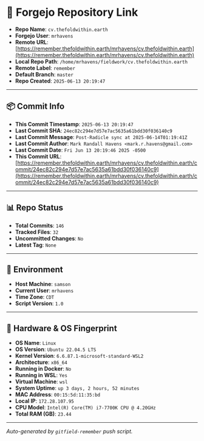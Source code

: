 # 🔗 Forgejo Repository Link

- **Repo Name**: `cv.thefoldwithin.earth`
- **Forgejo User**: `mrhavens`
- **Remote URL**: [https://remember.thefoldwithin.earth/mrhavens/cv.thefoldwithin.earth](https://remember.thefoldwithin.earth/mrhavens/cv.thefoldwithin.earth)
- **Local Repo Path**: `/home/mrhavens/fieldwork/cv.thefoldwithin.earth`
- **Remote Label**: `remember`
- **Default Branch**: `master`
- **Repo Created**: `2025-06-13 20:19:47`

---

## 📦 Commit Info

- **This Commit Timestamp**: `2025-06-13 20:19:47`
- **Last Commit SHA**: `24ec82c294e7d57e7ac5635a61bdd30f036140c9`
- **Last Commit Message**: `Post-Radicle sync at 2025-06-14T01:19:41Z`
- **Last Commit Author**: `Mark Randall Havens <mark.r.havens@gmail.com>`
- **Last Commit Date**: `Fri Jun 13 20:19:46 2025 -0500`
- **This Commit URL**: [https://remember.thefoldwithin.earth/mrhavens/cv.thefoldwithin.earth/commit/24ec82c294e7d57e7ac5635a61bdd30f036140c9](https://remember.thefoldwithin.earth/mrhavens/cv.thefoldwithin.earth/commit/24ec82c294e7d57e7ac5635a61bdd30f036140c9)

---

## 📊 Repo Status

- **Total Commits**: `146`
- **Tracked Files**: `32`
- **Uncommitted Changes**: `No`
- **Latest Tag**: `None`

---

## 🧭 Environment

- **Host Machine**: `samson`
- **Current User**: `mrhavens`
- **Time Zone**: `CDT`
- **Script Version**: `1.0`

---

## 🧬 Hardware & OS Fingerprint

- **OS Name**: `Linux`
- **OS Version**: `Ubuntu 22.04.5 LTS`
- **Kernel Version**: `6.6.87.1-microsoft-standard-WSL2`
- **Architecture**: `x86_64`
- **Running in Docker**: `No`
- **Running in WSL**: `Yes`
- **Virtual Machine**: `wsl`
- **System Uptime**: `up 3 days, 2 hours, 52 minutes`
- **MAC Address**: `00:15:5d:11:35:bd`
- **Local IP**: `172.28.107.95`
- **CPU Model**: `Intel(R) Core(TM) i7-7700K CPU @ 4.20GHz`
- **Total RAM (GB)**: `23.44`

---

_Auto-generated by `gitfield-remember` push script._
